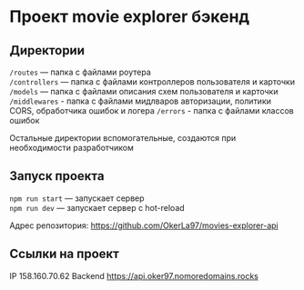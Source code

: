 # Проект movie explorer бэкенд


## Директории

`/routes` — папка с файлами роутера  
`/controllers` — папка с файлами контроллеров пользователя и карточки   
`/models` — папка с файлами описания схем пользователя и карточки
`/middlewares` - папка с файлами мидлваров авторизации, политики CORS, обработчика ошибок и логера
`/errors` - папка с файлами классов ошибок
  
Остальные директории вспомогательные, создаются при необходимости разработчиком

## Запуск проекта

`npm run start` — запускает сервер   
`npm run dev` — запускает сервер с hot-reload

Адрес репозитория: https://github.com/OkerLa97/movies-explorer-api

## Ссылки на проект

IP 158.160.70.62
Backend https://api.oker97.nomoredomains.rocks
